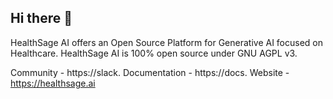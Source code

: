 ## Hi there 👋

HealthSage AI offers an Open Source Platform for Generative AI focused on Healthcare. HealthSage AI is 100% open source under GNU AGPL v3.

Community - https://slack.
Documentation - https://docs.
Website - https://healthsage.ai
